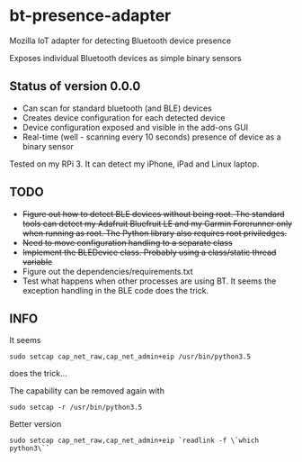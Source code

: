 # bt-presence-adapter
Mozilla IoT adapter for detecting Bluetooth device presence

Exposes individual Bluetooth devices as simple binary sensors

## Status of version 0.0.0

- Can scan for standard bluetooth (and BLE) devices
- Creates device configuration for each detected device
- Device configuration exposed and visible in the add-ons GUI
- Real-time (well - scanning every 10 seconds) presence of device as a binary sensor

Tested on my RPi 3. It can detect my iPhone, iPad and Linux laptop.

## TODO

- ~~Figure out how to detect BLE devices without being root. The standard tools can detect my Adafruit Bluefruit LE and my Garmin Forerunner only when running as root. The Python library also requires root priviledges.~~
- ~~Need to move configuration handling to a separate class~~
- ~~Implement the BLEDevice class. Probably using a class/static thread variable~~
- Figure out the dependencies/requirements.txt 
- Test what happens when other processes are using BT. It seems the exception handling in the BLE code does the trick.

## INFO

It seems
```
sudo setcap cap_net_raw,cap_net_admin+eip /usr/bin/python3.5
```
does the trick...

The capability can be removed again with
```
sudo setcap -r /usr/bin/python3.5
```

Better version 
```
sudo setcap cap_net_raw,cap_net_admin+eip `readlink -f \`which python3\``
```
